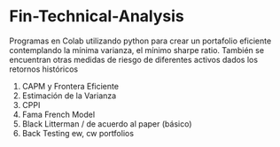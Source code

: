 # Fin-Technical-Analysis

Programas en Colab utilizando python para crear un portafolio eficiente contemplando la mínima varianza, el mínimo sharpe ratio. También se encuentran otras medidas de riesgo de diferentes activos dados los retornos históricos

1. CAPM y Frontera Eficiente
2. Estimación de la Varianza
3. CPPI
4. Fama French Model
5. Black Litterman / de acuerdo al paper (básico)
6. Back Testing ew, cw portfolios
